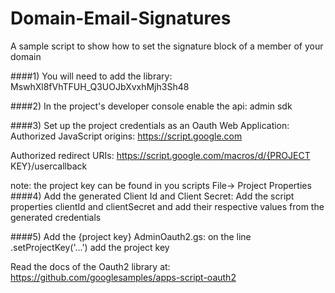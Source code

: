 # Domain-Email-Signatures
A sample script to show how to set the signature block of a member of your domain


####1) You will need to add the library:
MswhXl8fVhTFUH_Q3UOJbXvxhMjh3Sh48

####2) In the project's developer console enable the api:
admin sdk

####3) Set up the project credentials as an Oauth Web Application:
 Authorized JavaScript origins: 
 https://script.google.com
 
 Authorized redirect URIs: 
 https://script.google.com/macros/d/{PROJECT KEY}/usercallback
 
 note: the project key can be found in you scripts File-> Project Properties
####4) Add the generated Client Id and Client Secret:
     Add the script properties clientId and clientSecret and 
     add their respective values from the generated credentials
     
####5) Add the {project key} AdminOauth2.gs:
       on the line .setProjectKey('...') add the project key

Read the docs of the Oauth2 library at:
https://github.com/googlesamples/apps-script-oauth2
